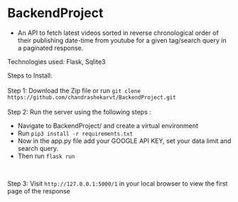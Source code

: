 # BackendProject

- An API to fetch latest videos sorted in reverse chronological order of their publishing date-time from youtube for a given tag/search query in a paginated response. <br />


Technologies used: Flask, Sqlite3 <br />

Steps to Install:<br />
<br />
Step 1: Download the Zip file or run ```git clone https://github.com/chandrashekarvt/BackendProject.git``` <br/>
<br />
Step 2: Run the server using the following steps :<br />
  - Navigate to BackendProject/ and create a virtual environment<br />
  - Run ```pip3 install -r requirements.txt```<br />
  - Now in the app.py file add your GOOGLE API KEY, set your data limit and search query.
  - Then run ```flask run```<br />
  <br />
  
Step 3: Visit ```http://127.0.0.1:5000/1``` in your local browser to view the first page of the response<br />
<br />
